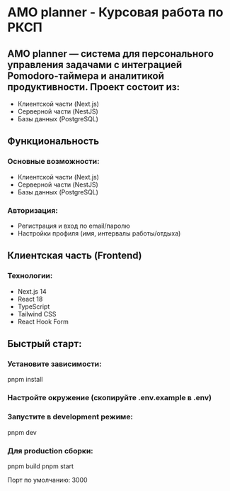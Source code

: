 # AMO planner - Курсовая работа по РКСП
## AMO planner — система для персонального управления задачами с интеграцией Pomodoro-таймера и аналитикой продуктивности. Проект состоит из:

* Клиентской части (Next.js)
* Серверной части (NestJS)
* Базы данных (PostgreSQL)

## Функциональность
### Основные возможности:
* Клиентской части (Next.js)
* Серверной части (NestJS)
* Базы данных (PostgreSQL)
### Авторизация:
* Регистрация и вход по email/паролю
* Настройки профиля (имя, интервалы работы/отдыха)

## Клиентская часть (Frontend)
### Технологии:
* Next.js 14
* React 18
* TypeScript
* Tailwind CSS
* React Hook Form

## Быстрый старт:
### Установите зависимости:

pnpm install

### Настройте окружение (скопируйте .env.example в .env)
### Запустите в development режиме:

pnpm dev

### Для production сборки:

pnpm build
pnpm start

Порт по умолчанию: 3000
